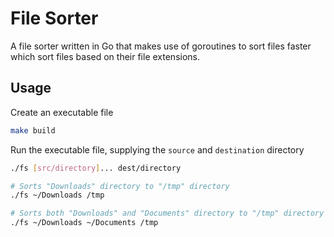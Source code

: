 # File Sorter

A file sorter written in Go that makes use
of goroutines to sort files faster which sort
files based on their file extensions.

## Usage

Create an executable file

```bash
make build
```

Run the executable file, supplying the `source` and `destination` directory

```bash
./fs [src/directory]... dest/directory
```

```bash
# Sorts "Downloads" directory to "/tmp" directory
./fs ~/Downloads /tmp

# Sorts both "Downloads" and "Documents" directory to "/tmp" directory
./fs ~/Downloads ~/Documents /tmp

